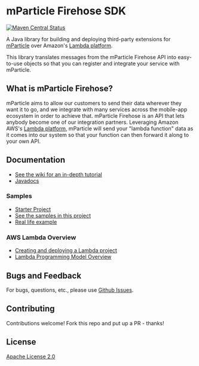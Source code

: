 # mParticle Firehose SDK

[![Maven Central Status](https://maven-badges.herokuapp.com/maven-central/com.mparticle/java-sdk/badge.svg?style=flat-square)](https://search.maven.org/#search%7Cga%7C1%7Cmparticle)

A Java library for building and deploying third-party extensions for [mParticle](https://www.mparticle.com) over Amazon's [Lambda platform](https://aws.amazon.com/lambda/).

This library translates messages from the mParticle Firehose API into easy-to-use objects so that you can register and integrate your service with mParticle.

## What is mParticle Firehose?

mParticle aims to allow our customers to send their data wherever they want it to go, and we integrate with many services across the mobile-app ecosystem in order to achieve that. mParticle Firehose is an API that lets anybody become one of our integration partners. Leveraging Amazon AWS's [Lambda platform](https://aws.amazon.com/lambda/), mParticle will send your "lambda function" data as it comes into our system so that your function can then forward it along to your own API.

## Documentation

- [See the wiki for an in-depth tutorial](https://github.com/mParticle/mparticle-firehose-java-sdk/wiki)
- [Javadocs](http://docs.mparticle.com/includes/java-sdk-javadocs/index.html)

### Samples

- [Starter Project](https://github.com/mParticle/lambda-extension-sample) 
- [See the samples in this project](https://github.com/mParticle/mparticle-firehose-java-sdk/tree/master/examples)
- [Real life example](https://github.com/mParticle/lambda-iterable)

### AWS Lambda Overview

- [Creating and deploying a Lambda project](http://docs.aws.amazon.com/lambda/latest/dg/java-gs.html) 
- [Lambda Programming Model Overview](http://docs.aws.amazon.com/lambda/latest/dg/java-programming-model.html)

## Bugs and Feedback

For bugs, questions, etc., please use [Github Issues](https://github.com/mParticle/mparticle-firehose-java-sdk/issues).

## Contributing

Contributions welcome! Fork this repo and put up a PR - thanks!

## License

[Apache License 2.0](http://www.apache.org/licenses/LICENSE-2.0)
